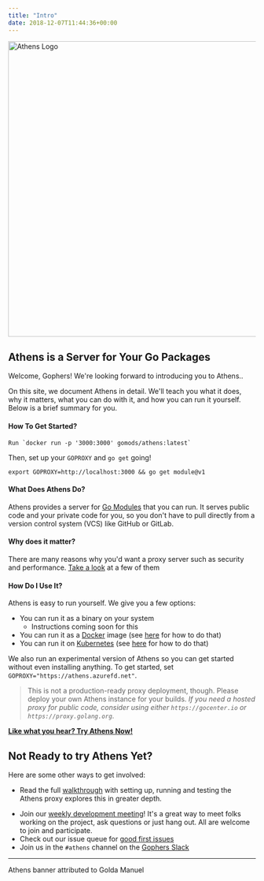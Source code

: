```yaml
---
title: "Intro"
date: 2018-12-07T11:44:36+00:00
---
```


<img src="/banner.png" width="600" alt="Athens Logo"/>

## Athens is a Server for Your Go Packages

Welcome, Gophers! We're looking forward to introducing you to Athens..

On this site, we document Athens in detail. We'll teach you what it does, why it matters, what you can do with it, and how you can run it yourself. Below is a brief summary for you.

#### How To Get Started?
    Run `docker run -p '3000:3000' gomods/athens:latest`

Then, set up your `GOPROXY` and `go get` going!

    export GOPROXY=http://localhost:3000 && go get module@v1

#### What Does Athens Do?

Athens provides a server for [Go Modules](https://github.com/golang/go/wiki/Modules) that you can run. It serves public code and your private code for you, so you don't have to pull directly from a version control system (VCS) like GitHub or GitLab.

#### Why does it matter? 

There are many reasons why you'd want a proxy server such as security and performance. [Take a look](/intro/why) at a few of them

#### How Do I Use It?

Athens is easy to run yourself. We give you a few options:

- You can run it as a binary on your system
    - Instructions coming soon for this
- You can run it as a [Docker](https://www.docker.com/) image (see [here](./install/shared-team-instance/) for how to do that)
- You can run it on [Kubernetes](https://kubernetes.io) (see [here](./install/install-on-kubernetes/) for how to do that)

We also run an experimental version of Athens so you can get started without even installing anything. To get started, set `GOPROXY="https://athens.azurefd.net"`.

>This is not a production-ready proxy deployment, though. Please deploy your own Athens instance for your builds. _If you need a hosted proxy for public code, consider using either `https://gocenter.io` or `https://proxy.golang.org`_.

**[Like what you hear? Try Athens Now!](/try-out)**


## Not Ready to try Athens Yet?

Here are some other ways to get involved:

- Read the full [walkthrough](/walkthrough) with setting up, running and testing the Athens proxy
explores this in greater depth.
* Join our [weekly development meeting](/contributing/community/developer-meetings/)! It's a great way to meet folks working on the project, ask questions or just hang out. All are welcome to join and participate.
* Check out our issue queue for [good first issues](https://github.com/gomods/athens/issues?q=is%3Aopen+is%3Aissue+label%3A%22good+first+issue%22)
* Join us in the `#athens` channel on the [Gophers Slack](https://invite.slack.golangbridge.org/)

---
Athens banner attributed to Golda Manuel
